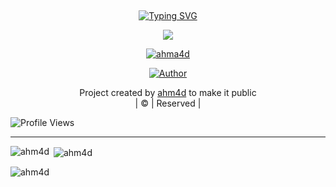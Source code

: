 ## <!-- Typing SVG -->
<p align="center">
    <a href="">
        <img
        src="https://github.com/account"
            alt="Typing SVG"
        />
    </a>
</p>
<div align="center">
  <p align="center">
<img src="https://github.com/account"/>
</p>
 <p align="center">
<a href="#"><img title="ahma4d" src="https://img.shields.io/badge/ahm4d-red?colorA=%23ff0000&colorB=%23017e40&style=for-the-badge"></a>
</p>
  <p align="center">
<a href="https://github.com/ahm4d"><img title="Author" src="https://img.shields.io/badge/Author-ahm4d/BOT?color=blue&style=for-the-badge&logo=whatsapp"></a>
</p>
</div>
<p align="center">
Project created by <a href="https://github.com/ahm4d">ahm4d</a> to make it public
    <br>
       | © |
        Reserved |
    <br> 
</p>

![Profile Views](https://hits.seeyoufarm.com/api/count/incr/badge.svg?url=https://github.com/ahm4d/BOT&title=Profile%20Views)

----
<p align="center">
<p><img align="left" src="https://github-readme-stats.vercel.app/api/top-langs?username=ahm4d&show_icons=true&theme=dark&locale=en&layout=compact" alt="ahm4d" /></p>

<p>&nbsp;<img align="center" src="https://github-readme-stats.vercel.app/api?username=ahm4d&show_icons=true&theme=dark&locale=en" alt="ahm4d" /></p>

<p><img align="center" src="https://github-readme-streak-stats.herokuapp.com/?user=xxirfanx&theme=dark" alt="ahm4d" /></p>
</p>

